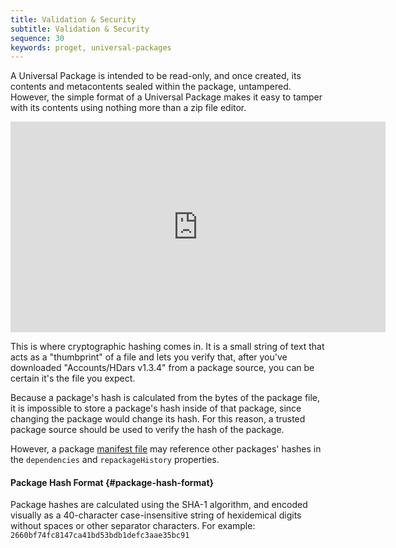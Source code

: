 ```yaml
---
title: Validation & Security
subtitle: Validation & Security
sequence: 30
keywords: proget, universal-packages
---
```

A Universal Package is intended to be read-only, and once created, its contents and metacontents sealed within the package, untampered. However, the simple format of a Universal Package makes it easy to tamper with its contents using nothing more than a zip file editor.

<iframe width="600" height="337" src="https://www.youtube.com/embed/xf29CZK3O6s" frameborder="0" allowfullscreen="true"></iframe>

This is where cryptographic hashing comes in. It is a small string of text that acts as a "thumbprint" of a file and lets you verify that, after you've downloaded "Accounts/HDars v1.3.4" from a package source, you can be certain it's the file you expect.

Because a package's hash is calculated from the bytes of the package file, it is impossible to store a package's hash inside of that package, since changing the package would change its hash. For this reason, a trusted package source should be used to verify the hash of the package.

However, a package [manifest file](/docs/upack/universal-packages/metacontent-guidance/manifest-specification) may reference other packages' hashes in the `dependencies` and `repackageHistory` properties. 

#### Package Hash Format {#package-hash-format}

Package hashes are calculated using the SHA-1 algorithm, and encoded visually as a 40-character case-insensitive string of hexidemical digits without spaces or other separator characters. For example: `2660bf74fc8147ca41bd53bdb1defc3aae35bc91`
